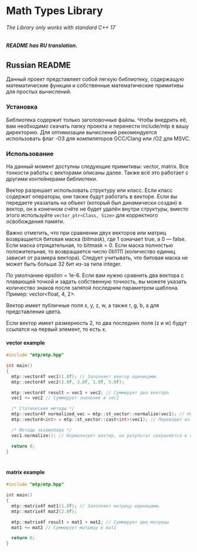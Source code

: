 # Math Types Library
###### The Library only works with standard C++ 17
###### __README has RU translation.__

## Russian README
Данный проект представляет собой легкую библиотеку, содержащую математические функции и собственные математические примитивы для простых вычислений.

### Установка 
Библиотека содержит только заголовочные файлы. Чтобы внедрить её, вам необходимо скачать папку проекта и перенести include/mtp в вашу директорию.
Для оптимизации вычислений рекомендуется использовать флаг -O3 для компиляторов GCC/Clang или /O2 для MSVC.

### Использование
На данный момент доступны следующие примитивы: vector, matrix. Все тонкости работы с векторами описаны далее. Также всё это работает с другими контейнерами библиотеки.
 
Вектор разрешает использовать структуру или класс. Если класс содержит операторы, они также будут работать в векторе. Если вы передаете указаталь на объект (который был динамически создан) в вектор, он в конечном счёте не будет удалён внутри структуры, вместо этого используйте `vector_ptr<Class, Size>` для корректного освобождения памяти.
  
Важно отметить, что при сравнении двух векторов или матриц возвращается битовая маска (bitmask), где 1 означает true, а 0 — false.
Если маска отрицательная, то bitmask = 0. Если маска полностью положительная, то возвращается число 0b1111 (количество единиц зависит от размера вектора).
Следует учитывать, что битовая маска не может быть больше 32 бит из-за типа integer.
 
По умолчанию epsilon = 1e-6. Если вам нужно сравнить два вектора с плавающей точкой и задать собственную точность,
вы можете указать количество знаков после запятой последним параметром шаблона.
Пример: vector<float, 4, 2>.
 
Вектор имеет публичные поля x, y, z, w, а также r, g, b, a для представления цвета.

Если вектор имеет размерность 2, то два последних поля (z и w) будут ссылатся на первый элемент, то есть x.
#### vector example
```cpp
#include "mtp/mtp.hpp"

int main()
{
  mtp::vector4f vec1(1.0f); // Заполняет вектор единицами.
  mtp::vector4f vec2(2.0f, 3.0f, 1.0f, 5.0f);

  mtp::vector4f result = vec1 + vec2; // Суммирует два вектора
  vec1 += vec2 // Суммирует значение в vec1

  /* Статические методы */
  mtp::vector4f normalized_vec = mtp::st_vector::normalize(vec1); // Нормализирует вектор
  mtp::vector4<int> = mtp::st_vector::cast<int>(vec1); // Переводит из типа float в int

  /* Методы экземпляра */
  vec1.normalize(); // Нормализует вектор, но результат сохраняется в самом векторе //

  return 0;
}
```
#
#### matrix example
```cpp
#include "mtp/mtp.hpp"

int main()
{
  mtp::matrix4f mat1(1.0f); // Заполняет матрицу единицами.
  mtp::matrix4f mat2(2.0f);

  mtp::matrix4f result = mat1 + mat2; // Суммирует две матрицы
  mat1 += mat2 // Суммирует матрицу в mat1

  return 0;
}
```

